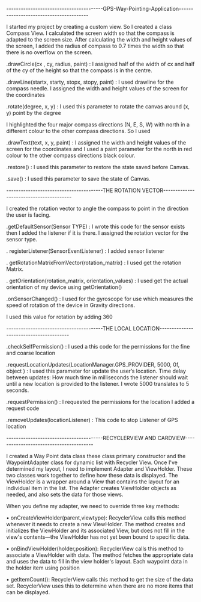 ----------------------------------------GPS-Way-Pointing-Application----------------------------------------

I started my project by creating a custom view. So I created a class Compass View. I calculated the screen width  so that the compass is adapted to the screen size. After calculating the width and height values of the screen, I added the radius of compass to 0.7 times the width so that there is no overflow on the screen.

  .drawCircle(cx , cy, radius, paint) : I assigned half of the width of cx and half of the cy of the height so that the compass is in the centre.

  .drawLine(startx, starty, stopx, stopy, paint) : I used drawline for the compass needle. I assigned the width and height values of the screen for the coordinates

  .rotate(degree, x, y) : I used this parameter to rotate the canvas around (x, y) point by the degree

I highlighted the four major compass directions (N, E, S, W) with north in a different colour to the other compass directions. So I used 

  .drawText(text, x, y, paint) : I assigned the width and height values of the screen for the coordinates and I used a paint parameter for the north in red colour to the other compass directions black colour.

  .restore() : I used this parameter to restore the state saved before Canvas.

  .save() :  I used this parameter to save the state of Canvas.





----------------------------------------THE ROTATION VECTOR----------------------------------------

I created the rotation vector to angle the compass to point in the direction the user is facing.

  .getDefaultSensor(Sensor TYPE) : I wrote this code for  the sensor exists then I added the listener if it is there. I assigned the rotation vector for the sensor type.

  . registerListener(SensorEventListener) : I added sensor listener

  . getRotationMatrixFromVector(rotation_matrix) : I used get the rotation Matrix.

  . getOrientation(rotation_matrix, orientation_values) : I used get the actual orientation of my device using getOrientation() 

  .onSensorChanged() : I used for the gyroscope for use which measures the speed of rotation of the device in  Gravity directions.

I used this value for rotation by adding 360





----------------------------------------THE LOCAL LOCATION----------------------------------------

  .checkSelfPermission() : I used a this code for the permissions for the fine and coarse location

  .requestLocationUpdates(LocationManager.GPS_PROVIDER, 5000, 0f, object ) : I used this parameter for  update the user’s location. Time delay between updates: How much time in milliseconds the listener should wait until a new location is provided to the listener. I wrote 5000 translates to 5 seconds.

  .requestPermission() : I requested the permissions for the location  I added a request code

  .removeUpdates(locationListener) : This code to stop Listener of GPS location
  
  
  


----------------------------------------RECYCLERVIEW AND CARDVIEW----------------------------------------

I created a Way Point data class these class primary constructor and the WaypointAdapter class for dynamic list with Recycler View. Once I've determined my layout, I need to implement Adapter and ViewHolder. These two classes work together to define how these data is displayed. The ViewHolder is a wrapper around a View that contains the layout for an individual item in the list. The Adapter creates ViewHolder objects as needed, and also sets the data for those views.

When you define my adapter, we need to override three key methods:

  •	onCreateViewHolder(parent,viewtype): RecyclerView calls this method whenever it needs to create a new ViewHolder. The method creates and initializes the ViewHolder and its associated View, but does not fill in the view's contents—the ViewHolder has not yet been bound to specific data.

  •	onBindViewHolder(holder,position): RecyclerView calls this method to associate a ViewHolder with data. The method fetches the appropriate data and uses the data to fill in the view holder's layout.  Each waypoint data in the holder item using position

  •	getItemCount(): RecyclerView calls this method to get the size of the data set. RecyclerView uses this to determine when there are no more items that can be displayed.


